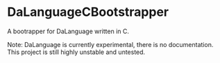 # DaLanguageCBootstrapper

A bootrapper for DaLanguage written in C.

Note: DaLanguage is currently experimental, there is no documentation. This
project is still highly unstable and untested.

